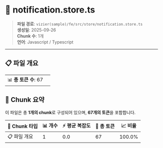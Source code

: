 # 📄 notification.store.ts

> **파일 경로**: `vizier(sample)/fe/src/store/notification.store.ts`  
> **생성일**: 2025-09-26  
> **Chunk 수**: 1개  
> **언어**: Javascript / Typescript
---


## 📋 파일 개요

| | |
|--|--|
| 📊 **총 토큰 수**: 67 |  |






## 🧩 Chunk 요약

이 파일은 총 **1개의 chunk**로 구성되어 있으며, **67개의 토큰**을 포함합니다.

| 🧩 Chunk 타입 | 📊 개수 | ⚡ 평균 복잡도 | 📝 총 토큰 | 📈 비율 |
|---------------|--------|-------------|----------|--------|
| 📋 파일 개요 | 1 | 0.0 | 67 | 100.0% |

